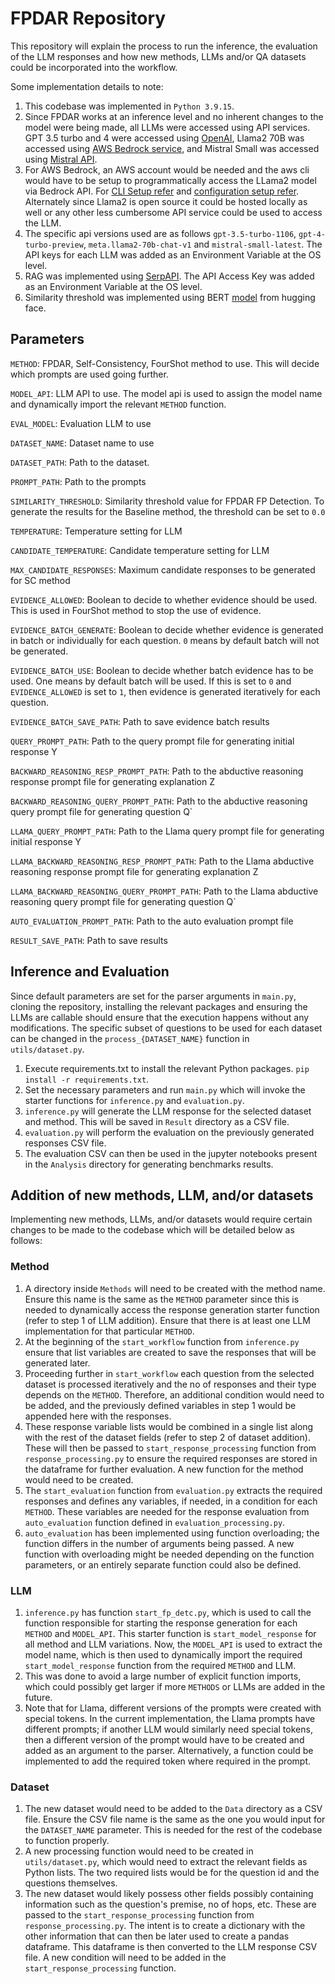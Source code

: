 # FPDAR Repository

This repository will explain the process to run the inference, the evaluation of the LLM responses and how new methods, LLMs and/or QA datasets could be incorporated into the workflow.

Some implementation details to note:

1. This codebase was implemented in `Python 3.9.15`.
2. Since FPDAR works at an inference level and no inherent changes to the model were being made, all LLMs were accessed using API services. GPT 3.5 turbo and 4 were accessed using
   [OpenAI](https://platform.openai.com/docs/models), Llama2 70B was accessed using [AWS Bedrock service](https://aws.amazon.com/bedrock/), and Mistral Small was accessed using [Mistral API](https://docs.mistral.ai/getting-started/models/).
3. For AWS Bedrock, an AWS account would be needed and the aws cli would have to be setup to programmatically access the LLama2 model via Bedrock API. For [CLI Setup refer](https://docs.aws.amazon.com/cli/latest/userguide/getting-started-install.html) and [configuration setup refer](https://docs.aws.amazon.com/cli/latest/userguide/getting-started-quickstart.html). Alternately since Llama2 is open source it could be hosted locally as well or any other less cumbersome API service could be used to access the LLM.
4. The specific api versions used are as follows `gpt-3.5-turbo-1106`, `gpt-4-turbo-preview`, `meta.llama2-70b-chat-v1` and `mistral-small-latest`. The API keys for each LLM was added as an Environment Variable at the OS level.
5. RAG was implemented using [SerpAPI](https://serpapi.com/search-api). The API Access Key was added as an Environment Variable at the OS level.
6. Similarity threshold was implemented using BERT [model](https://huggingface.co/sentence-transformers/bert-base-nli-mean-tokens) from hugging face.

## Parameters

`METHOD`: FPDAR, Self-Consistency, FourShot method to use. This will decide which prompts are used going further.

`MODEL_API`: LLM API to use. The model api is used to assign the model name and dynamically import the relevant `METHOD` function.

`EVAL_MODEL`: Evaluation LLM to use

`DATASET_NAME`: Dataset name to use

`DATASET_PATH`: Path to the dataset. 

`PROMPT_PATH`: Path to the prompts

`SIMILARITY_THRESHOLD`: Similarity threshold value for FPDAR FP Detection. To generate the results for the Baseline method, the threshold can be set to `0.0`

`TEMPERATURE`: Temperature setting for LLM

`CANDIDATE_TEMPERATURE`: Candidate temperature setting for LLM

`MAX_CANDIDATE_RESPONSES`: Maximum candidate responses to be generated for SC method

`EVIDENCE_ALLOWED`: Boolean to decide to whether evidence should be used. This is used in FourShot method to stop the use of evidence.

`EVIDENCE_BATCH_GENERATE`: Boolean to decide whether evidence is generated in batch or individually for each question. `0` means by default batch will not be generated.

`EVIDENCE_BATCH_USE`: Boolean to decide whether batch evidence has to be used. One means by default batch will be used. If this is set to `0` and `EVIDENCE_ALLOWED` is set to `1`, then evidence is generated iteratively for each question.

`EVIDENCE_BATCH_SAVE_PATH`: Path to save evidence batch results

`QUERY_PROMPT_PATH`: Path to the query prompt file for generating initial response Y

`BACKWARD_REASONING_RESP_PROMPT_PATH`: Path to the abductive reasoning response prompt file for generating explanation Z

`BACKWARD_REASONING_QUERY_PROMPT_PATH`: Path to the abductive reasoning query prompt file for generating question Q`

`LLAMA_QUERY_PROMPT_PATH`: Path to the Llama query prompt file for generating initial response Y

`LLAMA_BACKWARD_REASONING_RESP_PROMPT_PATH`: Path to the Llama abductive reasoning response prompt file for generating explanation Z

`LLAMA_BACKWARD_REASONING_QUERY_PROMPT_PATH`: Path to the Llama abductive reasoning query prompt file for generating question Q`

`AUTO_EVALUATION_PROMPT_PATH`: Path to the auto evaluation prompt file

`RESULT_SAVE_PATH`: Path to save results


## Inference and Evaluation

Since default parameters are set for the parser arguments in `main.py`, cloning the repository, installing the relevant packages and ensuring the LLMs are callable should ensure that the execution happens without any modifications. The specific subset of questions to be used for each dataset can be changed in the `process_{DATASET_NAME}` function in `utils/dataset.py`.

1. Execute requirements.txt to install the relevant Python packages. `pip install -r requirements.txt`.
2. Set the necessary parameters and run `main.py` which will invoke the starter functions for `inference.py` and `evaluation.py`.
3. `inference.py` will generate the LLM response for the selected dataset and method. This will be saved in `Result` directory as a CSV file.
4. `evaluation.py` will perform the evaluation on the previously generated responses CSV file.
5. The evaluation CSV can then be used in the jupyter notebooks present in the `Analysis` directory for generating benchmarks results.

## Addition of new methods, LLM, and/or datasets

Implementing new methods, LLMs, and/or datasets would require certain changes to be made to the codebase which will be detailed below as follows:

### Method
1. A directory inside `Methods` will need to be created with the method name. Ensure this name is the same as the `METHOD` parameter since this is needed to dynamically access the response generation starter function (refer to step 1 of LLM addition). Ensure that there is at least one LLM implementation for that particular `METHOD`.
2. At the beginning of the `start_workflow` function from `inference.py` ensure that list variables are created to save the responses that will be generated later.
3. Proceeding further in `start_workflow` each question from the selected dataset is processed iteratively and the no of responses and their type depends on the `METHOD`. Therefore, an additional condition would need to be added, and the previously defined variables in step 1 would be appended here with the responses.
4. These response variable lists would be combined in a single list along with the rest of the dataset fields (refer to step 2 of dataset addition). These will then be passed to `start_response_processing` function from `response_processing.py` to ensure the required responses are stored in the dataframe for further evaluation. A new function for the method would need to be created.
5. The `start_evaluation` function from `evaluation.py` extracts the required responses and defines any variables, if needed, in a condition for each `METHOD`. These variables are needed for the response evaluation from `auto_evaluation` function defined in `evaluation_processing.py`.
6. `auto_evaluation` has been implemented using function overloading; the function differs in the number of arguments being passed. A new function with overloading might be needed depending on the function parameters, or an entirely separate function could also be defined. 

### LLM
1. `inference.py` has function `start_fp_detc.py`, which is used to call the function responsible for starting the response generation for each `METHOD` and `MODEL_API`. This starter function is `start_model_response` for all method and LLM variations. Now, the `MODEL_API` is used to extract the model name, which is then used to dynamically import the required `start_model_response` function from the required `METHOD` and LLM.
2. This was done to avoid a large number of explicit function imports, which could possibly get larger if more `METHODS` or LLMs are added in the future.
3. Note that for Llama, different versions of the prompts were created with special tokens. In the current implementation, the Llama prompts have different prompts; if another LLM would similarly need special tokens, then a different version of the prompt would have to be created and added as an argument to the parser. Alternatively, a function could be implemented to add the required token where required in the prompt.

### Dataset
1. The new dataset would need to be added to the `Data` directory as a CSV file. Ensure the CSV file name is the same as the one you would input for the `DATASET_NAME` parameter. This is needed for the rest of the codebase to function properly.
2. A new processing function would need to be created in `utils/dataset.py`, which would need to extract the relevant fields as Python lists. The two required lists would be for the question id and the questions themselves.
3. The new dataset would likely possess other fields possibly containing information such as the question's premise, no of hops, etc. These are passed to the `start_response_processing` function from `response_processing.py`. The intent is to create a dictionary with the other information that can then be later used to create a pandas dataframe. This dataframe is then converted to the LLM response CSV file. A new condition will need to be added in the `start_response_processing` function.
